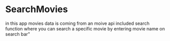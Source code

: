 # SearchMovies
in this app movies data is coming from an moive api included search function where you can search a specific movie by entering movie name on search bar"

